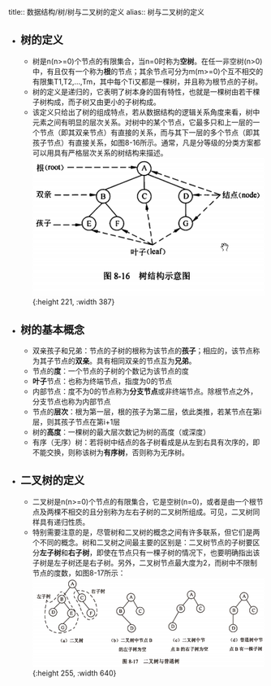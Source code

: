 title:: 数据结构/树/树与二叉树的定义
alias:: 树与二叉树的定义

- ## 树的定义
	- 树是n(n>=0)个节点的有限集合，当n=0时称为**空树**。在任一非空树(n>0)中，有且仅有一个称为**根**的节点；其余节点可分为m(m>=0)个互不相交的有限集T1,T2,…,Tm，其中每个Ti又都是一棵树，并且称为根节点的子树。
	- 树的定义是递归的，它表明了树本身的固有特性，也就是一棵树由若干棵子树构成，而子树又由更小的子树构成。
	- 该定义只给出了树的组成特点，若从数据结构的逻辑关系角度来看，树中元素之间有明显的层次关系。对树中的某个节点，它最多只和上一层的一个节点（即其双亲节点）有直接的关系，而与其下一层的多个节点（即其孩子节点）有直接关系，如图8-16所示。通常，凡是分等级的分类方案都可以用具有严格层次关系的树结构来描述。
	  ![image.png](../assets/image_1648945629386_0.png){:height 221, :width 387}
- ## 树的基本概念
	- 双亲孩子和兄弟：节点的子树的根称为该节点的**孩子**；相应的，该节点称为其子节点的**双亲**。具有相同双亲的节点互为**兄弟**。
	- 节点的**度**：一个节点的子树的个数记为该节点的度
	- **叶子**节点：也称为终端节点，指度为0的节点
	- 内部节点：度不为0的节点称为**分支节点**或非终端节点。除根节点之外，分支节点也称为内部节点
	- 节点的**层次**：根为第一层，根的孩子为第二层，依此类推，若某节点在第i层，则其孩子节点在第i+1层
	- 树的**高度**：一棵树的最大层次数记为树的高度（或深度）
	- 有序（无序）树：若将树中结点的各子树看成是从左到右具有次序的，即不能交换，则称该树为**有序树**，否则称为无序树。
- ## 二叉树的定义
	- 二叉树是n(n>=0)个节点的有限集合，它是空树(n=0)，或者是由一个根节点及两棵不相交的且分别称为左右子树的二叉树所组成。可见，二叉树同样具有递归性质。
	- 特别需要注意的是，尽管树和二叉树的概念之间有许多联系，但它们是两个不同的概念。树和二叉树之间最主要的区别是：二叉树节点的子树要区分**左子树**和**右子树**，即使在节点只有一棵子树的情况下，也要明确指出该子树是左子树还是右子树。另外，二叉树节点最大度为2，而树中不限制节点的度数，如图8-17所示：
	  ![image.png](../assets/image_1648945672808_0.png){:height 255, :width 640}
